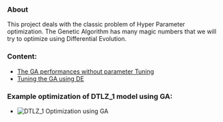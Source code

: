 ### About
This project deals with the classic problem of Hyper Parameter optimization. The Genetic Algorithm has many magic numbers that we will try to optimize using Differential Evolution.

### Content:
- [The GA performances without parameter Tuning](stand_alone_ga.md)
- [Tuning the GA using DE](tuned_ga.md)

### Example optimization of DTLZ_1 model using GA:

- ![DTLZ_1 Optimization using GA](http://i.imgur.com/BISkpyY.gifv)
